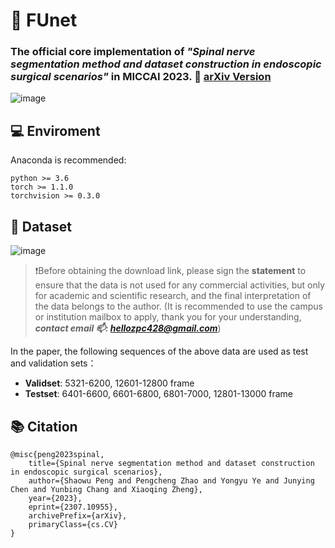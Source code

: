 
# 🏥 FUnet
### The official core implementation of *"Spinal nerve segmentation method and dataset construction in endoscopic surgical scenarios"* in MICCAI 2023. 🎉 [arXiv Version](https://arxiv.org/abs/2307.10955)
![image](https://github.com/zzzzzzpc/FUnet/assets/45305834/dd93eb98-9001-4846-a3d0-e7ea8e5afe70)

## 💻 Enviroment
Anaconda is recommended:  
```
python >= 3.6  
torch >= 1.1.0  
torchvision >= 0.3.0  
```

## 📂 Dataset  
![image](https://github.com/zzzzzzpc/FUnet/assets/45305834/b9d80132-cd61-4017-ae67-7aee523e60f2)

>❗Before obtaining the download link, please sign the **statement** to ensure that the data is not used for any commercial activities, but only for academic and scientific research, and the final interpretation of the data belongs to the author. (It is recommended to use the campus or institution mailbox to apply, thank you for your understanding, ***contact email 📫: hellozpc428@gmail.com***)  

In the paper, the following sequences of the above data are used as test and validation sets：  
- **Validset**: 5321-6200, 12601-12800 frame    
- **Testset**: 6401-6600, 6601-6800, 6801-7000, 12801-13000 frame  

## 📚 Citation
```
@misc{peng2023spinal,
    title={Spinal nerve segmentation method and dataset construction in endoscopic surgical scenarios},
    author={Shaowu Peng and Pengcheng Zhao and Yongyu Ye and Junying Chen and Yunbing Chang and Xiaoqing Zheng},
    year={2023},
    eprint={2307.10955},
    archivePrefix={arXiv},
    primaryClass={cs.CV}
}
```











